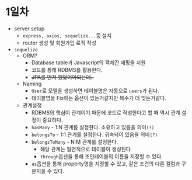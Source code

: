 # 1일차
* server setup
  * `express, axios, sequelize...`등 설치
  * router 생성 및 회원가입 로직 작성
* `sequelize`
  * ORM?
    * Database table과 Javascript의 객체간 매핑을 지원
    * 코드를 통해 RDBMS를 활용한다.
    * ~~JPA를 먼저 했었어야되는데..~~
  * Naming
    * `User`로 모델을 생성하면 테이블명은 자동으로 `users`가 된다.
    * 테이블명을 Fix하는 옵션이 있는거같지만 복수가 더 맞는거같다.
  * 관계설정
    * RDBMS의 핵심이 관계이기 때문에 코드로 작성한다고 할 때 역시 관계 설정이 중요하다.
    * `hasMany` - 1:N 관계를 설정한다. 소유하고 있음을 의미`(?)`
    * `belongsTo` - 1:1 관계를 설정한다. 귀속되어 있음을 의미`(?)`
    * `belongsToMany` - N:M 관계를 설정한다.
      * 해당 관계는 필연적으로 테이블이 생성된다 
      * `through`옵션을 통해 조인테이블의 이름을 지정할 수 있다.
    * `as`옵션을 통해 property명을 지정할 수 있고, 같은 조건의 다른 컬럼과 구분지을 수 있다.